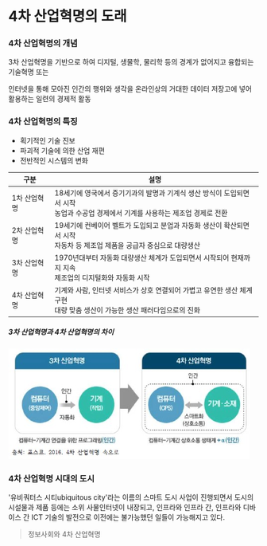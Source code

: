 # 4차 산업혁명의 도래

### 4차 산업혁명의 개념

3차 산업혁명을 기반으로 하여 디지털,  생물학, 물리학 등의 경계가 없어지고 융합되는 기술혁명 또는

인터넷을 통해 모아진 인간의 행위와 생각을 온라인상의 거대한 데이터 저장고에 넣어 활용하는 일련의 경제적 활동



###  4차 산업혁명의 특징

- 획기적인 기술 진보
- 파괴적 기술에 의한 산업 재편
- 전반적인 시스템의 변화

| 구분         | 설명                                                         |
| ------------ | ------------------------------------------------------------ |
| 1차 산업혁명 | 18세기에 영국에서 증기기과의 발명과 기계식 생산 방식이 도입되면서 시작<br>농업과 수공업 경제에서 기계를 사용하는 제조업 경제로 전환 |
| 2차 산업혁명 | 19세기에 컨베이어 벨트가 도입되고 분업과 자동화 생산이 확산되면서 시작<br>자동차 등 제조업 제품을 공급자 중심으로 대량생산 |
| 3차 산업혁명 | 1970년대부터 자동화 대량생산 체계가 도입되면서 시작되어 현재까지 지속<br>제조업의 디지털화와 자동화 시작 |
| 4차 산업혁명 | 기계와 사람, 인터넷 서비스가 상호 연결되어 가볍고 유연한 생산 체계 구현<br>대량 맞춤 생산이 가능한 생산 패러다임으로의 진화 |


##### 3차 산업혁명과 4차 산업혁명의 차이
![4차산업](그림01_3차산업과4차산업.jpg)



###  4차 산업혁명 시대의 도시

'유비쿼터스 시티ubiquitous city'라는 이름의 스마트 도시 사업이 진행되면서 도시의 시설물과 제품 등에는 소위 사물인터넷이 내장되고, 인프라와 인프라 간,  인프라와 디바이스 간 ICT 기술의 발전으로 이전에는 불가능했던 일들이 가능해지고 있다.





> 정보사회와 4차 산업혁명
